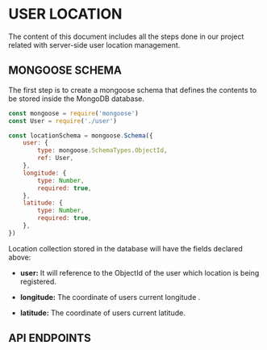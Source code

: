 # USER LOCATION

The content of this document includes all the steps done in our project related with server-side user location management. 

## MONGOOSE SCHEMA

The first step is to create a mongoose schema that defines the contents to be stored inside the MongoDB database.

```js 
const mongoose = require('mongoose')
const User = require('./user')

const locationSchema = mongoose.Schema({
    user: {
        type: mongoose.SchemaTypes.ObjectId,
        ref: User,
    }, 
    longitude: {
        type: Number, 
        required: true, 
    },
    latitude: {
        type: Number, 
        required: true, 
    },
})
```

Location collection stored in the database will have the fields declared above:

+ **user:** It will reference to the ObjectId of the user which location is being registered. 

+ **longitude:** The coordinate of users current longitude . 

+ **latitude:** The coordinate of users current latitude. 

## API ENDPOINTS

